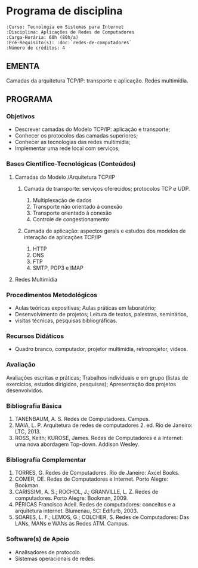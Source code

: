 # Programa de disciplina

```{eval-rst}
:Curso: Tecnologia em Sistemas para Internet
:Disciplina: Aplicações de Redes de Computadores
:Carga-Horária: 60h (80h/a) 
:Pré-Requisito(s): :doc:`redes-de-computadores`
:Número de créditos: 4
```

## EMENTA

Camadas da arquitetura TCP/IP: transporte e aplicação. Redes multimídia.

## PROGRAMA

### Objetivos
* Descrever camadas do Modelo TCP/IP: aplicação e transporte; 
* Conhecer os protocolos das camadas superiores; 
* Conhecer as tecnologias das redes multimídia; 
* Implementar uma rede local com serviços;

### Bases Científico-Tecnológicas (Conteúdos)

1. Camadas do Modelo /Arquitetura TCP/IP 

   1. Camada de transporte: serviços oferecidos; protocolos TCP e UDP.

      1. Multiplexação de dados 
      2. Transporte não orientado à conexão
      3. Transporte orientado à conexão
      4. Controle de congestionamento 

   2. Camada de aplicação: aspectos gerais e estudos dos modelos de interação de
   aplicações TCP/IP

      1. HTTP
      2. DNS
      3. FTP
      4. SMTP, POP3 e IMAP

2. Redes Multimídia

### Procedimentos Metodológicos

- Aulas teóricas expositivas; Aulas práticas em laboratório;
- Desenvolvimento de projetos; Leitura de textos, palestras, seminários,
- visitas técnicas, pesquisas bibliográficas. 

### Recursos Didáticos

- Quadro branco, computador, projetor multimídia, retroprojetor, vídeos.

### Avaliação

Avaliações escritas e práticas; Trabalhos individuais e em grupo (listas
de exercícios, estudos dirigidos, pesquisas); Apresentação dos projetos
desenvolvidos.

### Bibliografia Básica

1. TANENBAUM, A. S. Redes de Computadores. Campus.
2. MAIA, L. P. Arquitetura de redes de computadores 2. ed. Rio de Janeiro: LTC, 2013.
3. ROSS, Keith; KUROSE, James. Redes de Computadores e a Internet: uma nova abordagem Top-down. Addison Wesley.

### Bibliografia Complementar

1. TORRES, G. Redes de Computadores. Rio de Janeiro: Axcel Books.
2. COMER, DE. Redes de Computadores e Internet. Porto Alegre: Bookman.
3. CARISSIMI, A. S.; ROCHOL, J.; GRANVILLE, L. Z. Redes de computadores. Porto Alegre: Bookman, 2009.
4. PÉRICAS Francisco Adell. Redes de computadores: conceitos e a arquitetura internet. Blumenau, SC: Edifurb, 2003.
5. SOARES, L. F.; LEMOS, G.; COLCHER, S. Redes de Computadores: Das LANs, MANs e WANs às Redes ATM. Campus.

### Software(s) de Apoio

* Analisadores de protocolo. 
* Sistemas operacionais de redes.
